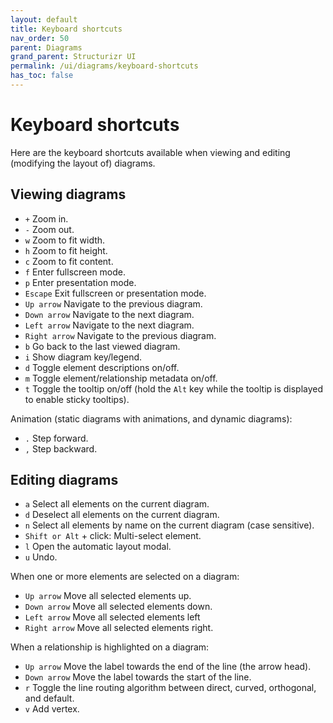 ```yaml
---
layout: default
title: Keyboard shortcuts
nav_order: 50
parent: Diagrams
grand_parent: Structurizr UI
permalink: /ui/diagrams/keyboard-shortcuts
has_toc: false
---
```


# Keyboard shortcuts

Here are the keyboard shortcuts available when viewing and editing (modifying the layout of) diagrams.

## Viewing diagrams

- `+` Zoom in.
- `-` Zoom out.
- `w` Zoom to fit width.
- `h` Zoom to fit height.
- `c` Zoom to fit content.
- `f` Enter fullscreen mode.
- `p` Enter presentation mode.
- `Escape` Exit fullscreen or presentation mode.
- `Up arrow` Navigate to the previous diagram.
- `Down arrow` Navigate to the next diagram.
- `Left arrow` Navigate to the next diagram.
- `Right arrow` Navigate to the previous diagram.
- `b` Go back to the last viewed diagram.
- `i` Show diagram key/legend.
- `d` Toggle element descriptions on/off.
- `m` Toggle element/relationship metadata on/off.
- `t` Toggle the tooltip on/off (hold the `Alt` key while the tooltip is displayed to enable sticky tooltips).

Animation (static diagrams with animations, and dynamic diagrams):

- `.` Step forward.
- `,` Step backward.

## Editing diagrams

- `a` Select all elements on the current diagram.
- `d` Deselect all elements on the current diagram.
- `n` Select all elements by name on the current diagram (case sensitive).
- `Shift or Alt` + click: Multi-select element.
- `l` Open the automatic layout modal.
- `u` Undo.

When one or more elements are selected on a diagram:

- `Up arrow` Move all selected elements up.
- `Down arrow` Move all selected elements down.
- `Left arrow` Move all selected elements left
- `Right arrow` Move all selected elements right.

When a relationship is highlighted on a diagram:

- `Up arrow` Move the label towards the end of the line (the arrow head).
- `Down arrow` Move the label towards the start of the line.
- `r` Toggle the line routing algorithm between direct, curved, orthogonal, and default.
- `v` Add vertex.